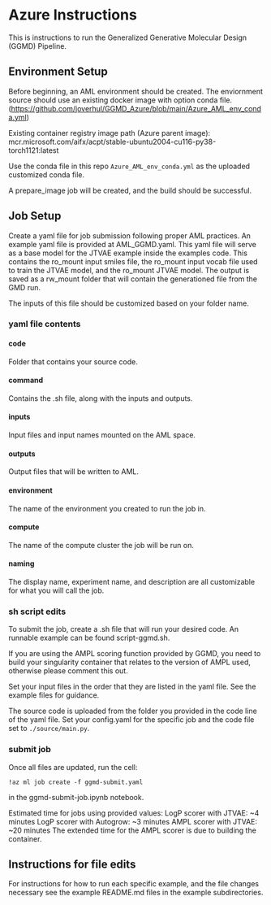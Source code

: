 # Azure Instructions
This is instructions to run the Generalized Generative Molecular Design (GGMD) Pipeline.  

## Environment Setup

Before beginning, an AML environment should be created. The enviornment source should use an existing docker image with option conda file. (https://github.com/joverhul/GGMD_Azure/blob/main/Azure_AML_env_conda.yml)

Existing container registry image path (Azure parent image):
mcr.microsoft.com/aifx/acpt/stable-ubuntu2004-cu116-py38-torch1121:latest

Use the conda file in this repo `Azure_AML_env_conda.yml` as the uploaded customized conda file.

A prepare_image job will be created, and the build should be successful.

## Job Setup

Create a yaml file for job submission following proper AML practices.  An example yaml file is provided at AML_GGMD.yaml.  This yaml file will serve as a base model for the JTVAE example inside the examples code. This contains the ro_mount input smiles file, the ro_mount input vocab file used to train the JTVAE model, and the ro_mount JTVAE model.  The output is saved as a rw_mount folder that will contain the generationed file from the GMD run. 

The inputs of this file should be customized based on your folder name. 
### yaml file contents
#### code
Folder that contains your source code.

#### command
Contains the .sh file, along with the inputs and outputs.

#### inputs
Input files and input names mounted on the AML space.

#### outputs
Output files that will be written to AML.

#### environment
The name of the environment you created to run the job in.

#### compute
The name of the compute cluster the job will be run on.

#### naming
The display name, experiment name, and description are all customizable for what you will call the job.

### sh script edits
To submit the job, create a .sh file that will run your desired code. An runnable example can be found script-ggmd.sh.

If you are using the AMPL scoring function provided by GGMD, you need to build your singularity container that relates to the version of AMPL used, otherwise please comment this out.

Set your input files in the order that they are listed in the yaml file.  See the example files for guidance.

The source code is uploaded from the folder you provided in the code line of the yaml file. Set your config.yaml for the specific job and the code file set to `./source/main.py`.

### submit job

Once all files are updated, run the cell: 

`!az ml job create -f ggmd-submit.yaml`

in the ggmd-submit-job.ipynb notebook.

Estimated time for jobs using provided values:
LogP scorer with JTVAE: ~4 minutes
LogP scorer with Autogrow: ~3 minutes
AMPL scorer with JTVAE: ~20 minutes
The extended time for the AMPL scorer is due to building the container.

## Instructions for file edits

For instructions for how to run each specific example, and the file changes necessary see the example README.md files in the example subdirectories.


